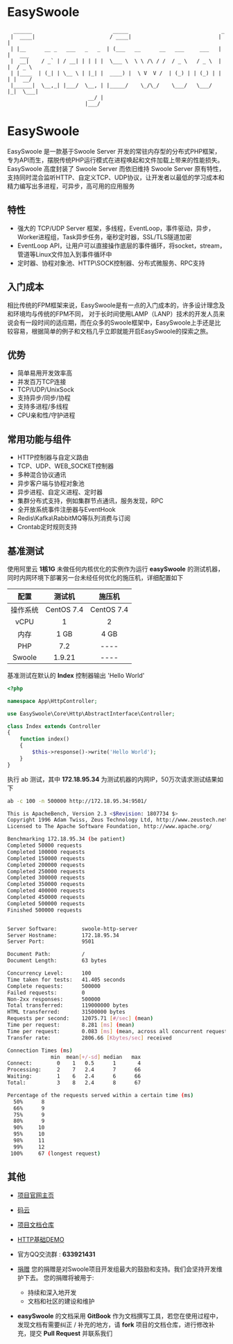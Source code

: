 # EasySwoole
```
  ______                          _____                              _        
 |  ____|                        / ____|                            | |       
 | |__      __ _   ___   _   _  | (___   __      __   ___     ___   | |   ___ 
 |  __|    / _` | / __| | | | |  \___ \  \ \ /\ / /  / _ \   / _ \  | |  / _ \
 | |____  | (_| | \__ \ | |_| |  ____) |  \ V  V /  | (_) | | (_) | | | |  __/
 |______|  \__,_| |___/  \__, | |_____/    \_/\_/    \___/   \___/  |_|  \___|
                          __/ |                                               
                         |___/                                                
```
# EasySwoole

EasySwoole 是一款基于Swoole Server 开发的常驻内存型的分布式PHP框架，专为API而生，摆脱传统PHP运行模式在进程唤起和文件加载上带来的性能损失。EasySwoole 高度封装了 Swoole Server 而依旧维持 Swoole Server 原有特性，支持同时混合监听HTTP、自定义TCP、UDP协议，让开发者以最低的学习成本和精力编写出多进程，可异步，高可用的应用服务

## 特性

- 强大的 TCP/UDP Server 框架，多线程，EventLoop，事件驱动，异步，Worker进程组，Task异步任务，毫秒定时器，SSL/TLS隧道加密
- EventLoop API，让用户可以直接操作底层的事件循环，将socket，stream，管道等Linux文件加入到事件循环中
- 定时器、协程对象池、HTTP\SOCK控制器、分布式微服务、RPC支持

## 入门成本

相比传统的FPM框架来说，EasySwoole是有一点的入门成本的，许多设计理念及和环境均与传统的FPM不同，
对于长时间使用LAMP（LANP）技术的开发人员来说会有一段时间的适应期，而在众多的Swoole框架中，EasySwoole上手还是比较容易，根据简单的例子和文档几乎立即就能开启EasySwoole的探索之旅。

## 优势

- 简单易用开发效率高
- 并发百万TCP连接
- TCP/UDP/UnixSock
- 支持异步/同步/协程
- 支持多进程/多线程
- CPU亲和性/守护进程

## 常用功能与组件

- HTTP控制器与自定义路由
- TCP、UDP、WEB_SOCKET控制器
- 多种混合协议通讯
- 异步客户端与协程对象池
- 异步进程、自定义进程、定时器
- 集群分布式支持，例如集群节点通讯，服务发现，RPC
- 全开放系统事件注册器与EventHook
- Redis\Kafka\RabbitMQ等队列消费与订阅
- Crontab定时规则支持

## 基准测试

使用阿里云 **1核1G** 未做任何内核优化的实例作为运行 **easySwoole** 的测试机器，同时内网环境下部署另一台未经任何优化的施压机，详细配置如下

|   配置   |    测试机     |    施压机     |
| :----: | :--------: | :--------: |
|  操作系统  | CentOS 7.4 | CentOS 7.4 |
|  vCPU  |     1      |     2      |
|   内存   |    1 GB    |    4 GB    |
|  PHP   |    7.2     |    ----    |
| Swoole |   1.9.21   |    ----    |

基准测试在默认的 **Index** 控制器输出 'Hello World' 

```php
<?php

namespace App\HttpController;

use EasySwoole\Core\Http\AbstractInterface\Controller;

class Index extends Controller
{
    function index()
    {
        $this->response()->write('Hello World');
    }
}
```

执行 ab 测试，其中 **172.18.95.34** 为测试机器的内网IP，50万次请求测试结果如下

```bash
ab -c 100 -n 500000 http://172.18.95.34:9501/

This is ApacheBench, Version 2.3 <$Revision: 1807734 $>
Copyright 1996 Adam Twiss, Zeus Technology Ltd, http://www.zeustech.net/
Licensed to The Apache Software Foundation, http://www.apache.org/

Benchmarking 172.18.95.34 (be patient)
Completed 50000 requests
Completed 100000 requests
Completed 150000 requests
Completed 200000 requests
Completed 250000 requests
Completed 300000 requests
Completed 350000 requests
Completed 400000 requests
Completed 450000 requests
Completed 500000 requests
Finished 500000 requests


Server Software:        swoole-http-server
Server Hostname:        172.18.95.34
Server Port:            9501

Document Path:          /
Document Length:        63 bytes

Concurrency Level:      100
Time taken for tests:   41.405 seconds
Complete requests:      500000
Failed requests:        0
Non-2xx responses:      500000
Total transferred:      119000000 bytes
HTML transferred:       31500000 bytes
Requests per second:    12075.71 [#/sec] (mean)
Time per request:       8.281 [ms] (mean)
Time per request:       0.083 [ms] (mean, across all concurrent requests)
Transfer rate:          2806.66 [Kbytes/sec] received

Connection Times (ms)
              min  mean[+/-sd] median   max
Connect:        0    1   0.5      1       4
Processing:     2    7   2.4      7      66
Waiting:        1    6   2.4      6      66
Total:          3    8   2.4      8      67

Percentage of the requests served within a certain time (ms)
  50%      8
  66%      9
  75%      9
  80%      9
  90%     10
  95%     10
  98%     11
  99%     12
 100%     67 (longest request)
```

## 其他

- [项目官网主页](https://www.easyswoole.com)
- [码云](https://gitee.com/easyswoole/easyswoole)
- [项目文档仓库](https://github.com/easy-swoole/doc)
- [HTTP基础DEMO](https://github.com/easy-swoole/demo)

- 官方QQ交流群 : **633921431**

- [捐赠](https://www.easyswoole.com/Manual/2.x/Cn/_book/donate.html)
    您的捐赠是对Swoole项目开发组最大的鼓励和支持。我们会坚持开发维护下去。 您的捐赠将被用于:
        
  - 持续和深入地开发
  - 文档和社区的建设和维护

- **easySwoole** 的文档采用 **GitBook** 作为文档撰写工具，若您在使用过程中，发现文档有需要纠正 / 补充的地方，请 **fork** 项目的文档仓库，进行修改补充，提交 **Pull Request** 并联系我们